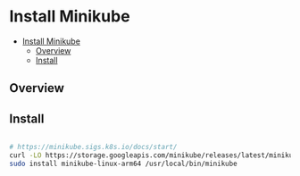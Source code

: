 # Install Minikube

<!-- TOC -->

- [Install Minikube](#install-minikube)
  - [Overview](#overview)
  - [Install](#install)

<!-- /TOC -->

## Overview


## Install

```sh

# https://minikube.sigs.k8s.io/docs/start/
curl -LO https://storage.googleapis.com/minikube/releases/latest/minikube-linux-arm64
sudo install minikube-linux-arm64 /usr/local/bin/minikube

```

